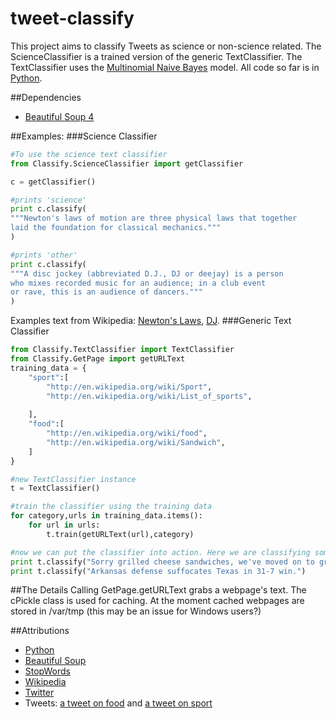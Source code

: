 tweet-classify
==============
This project aims to classify Tweets as science or non-science related.
The ScienceClassifier is a trained version of the generic TextClassifier.
The TextClassifier uses the [Multinomial Naive Bayes](http://en.wikipedia.org/wiki/Naive_Bayes_classifier#Multinomial_naive_Bayes) model.
All code so far is in [Python](https://www.python.org/).

##Dependencies
* [Beautiful Soup 4](http://www.crummy.com/software/BeautifulSoup/)

##Examples:
###Science Classifier
```python
#To use the science text classifier
from Classify.ScienceClassifier import getClassifier

c = getClassifier()

#prints 'science'
print c.classify(
"""Newton's laws of motion are three physical laws that together
laid the foundation for classical mechanics."""
)

#prints 'other'
print c.classify(
"""A disc jockey (abbreviated D.J., DJ or deejay) is a person 
who mixes recorded music for an audience; in a club event 
or rave, this is an audience of dancers."""
)
```
Examples text from Wikipedia: [Newton's Laws](http://en.wikipedia.org/wiki/Newton%27s_laws_of_motion), [DJ](http://en.wikipedia.org/wiki/Disc_jockey).
###Generic Text Classifier
```python
from Classify.TextClassifier import TextClassifier
from Classify.GetPage import getURLText
training_data = {
	"sport":[
		"http://en.wikipedia.org/wiki/Sport",
		"http://en.wikipedia.org/wiki/List_of_sports",
		
	],
	"food":[
		"http://en.wikipedia.org/wiki/food",
		"http://en.wikipedia.org/wiki/Sandwich",
	]
}

#new TextClassifier instance
t = TextClassifier() 

#train the classifier using the training data
for category,urls in training_data.items():
	for url in urls:
		t.train(getURLText(url),category)

#now we can put the classifier into action. Here we are classifying some tweets!
print t.classify("Sorry grilled cheese sandwiches, we've moved on to grilled chocolate sandwiches.")
print t.classify("Arkansas defense suffocates Texas in 31-7 win.")
```

##The Details
Calling GetPage.getURLText grabs a webpage's text.
The cPickle class is used for caching.
At the moment cached webpages are stored in /var/tmp (this may be an issue for Windows users?) 

##Attributions
* [Python](https://www.python.org/)
* [Beautiful Soup](http://www.crummy.com/software/BeautifulSoup/)
* [StopWords](http://www.ranks.nl/stopwords/)
* [Wikipedia](http://www.en.wikipedia.org)
* [Twitter](https://twitter.com/)
* Tweets: [a tweet on food](https://twitter.com/foodandwine/status/549278672109056001) and [a tweet on sport](https://twitter.com/SECfootball/status/549808451652579328)

